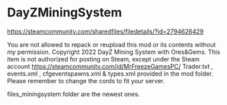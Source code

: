 # DayZMiningSystem

https://steamcommunity.com/sharedfiles/filedetails/?id=2794626429

You are not allowed to repack or reupload this mod or its contents without my permission.
Copyright 2022 DayZ Mining System with Ores&Gems. This item is not authorized for posting on Steam, except under the Steam account https://steamcommunity.com/id/MrFreezeGamesPC/
Trader.txt , events.xml , cfgeventspawns.xml & types.xml provided in the mod folder. Please remember to change the cords to fit your server.

files_miningsystem folder are the newest ones.
